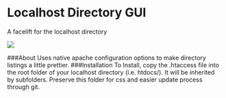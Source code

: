 Localhost Directory GUI
=============

A facelift for the localhost directory

<img src="http://norther.li/_github/localhost-gui.png"/>

###About
Uses native apache configuration options to make directory listings a little prettier.
###Installation
To Install, copy the .htaccess file into the root folder of your localhost directory (i.e. htdocs/). It will be inherited by subfolders.
Preserve this folder for css and easier update process through git.